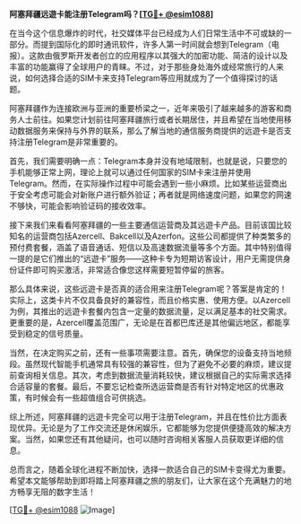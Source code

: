 **阿塞拜疆远遊卡能注册Telegram吗？[[TG💪+ @esim1088](https://t.me/s/esim1088)]**

在当今这个信息爆炸的时代，社交媒体平台已经成为人们日常生活中不可或缺的一部分。而提到国际化的即时通讯软件，许多人第一时间就会想到Telegram（电报）。这款由俄罗斯开发者创立的应用程序以其强大的加密功能、简洁的设计以及丰富的功能赢得了全球用户的青睐。不过，对于那些身处海外或经常旅行的人来说，如何选择合适的SIM卡来支持Telegram等应用就成为了一个值得探讨的话题。

阿塞拜疆作为连接欧洲与亚洲的重要桥梁之一，近年来吸引了越来越多的游客和商务人士前往。如果您计划前往阿塞拜疆旅行或者长期居住，并且希望在当地使用移动数据服务来保持与外界的联系，那么了解当地的通信服务商提供的远遊卡是否支持注册Telegram是非常重要的。

首先，我们需要明确一点：Telegram本身并没有地域限制，也就是说，只要您的手机能够正常上网，理论上就可以通过任何国家的SIM卡来注册并使用Telegram。然而，在实际操作过程中可能会遇到一些小麻烦。比如某些运营商出于安全考虑可能会对新账户进行额外验证；再者就是网络速度问题，如果您的网速不够快，可能会影响验证码的接收效率。

接下来我们来看看阿塞拜疆的一些主要通信运营商及其远遊卡产品。目前该国比较知名的运营商包括Azercell、Bakcell以及Azerfon。这些公司都提供了种类繁多的预付费套餐，涵盖了语音通话、短信以及高速数据流量等多个方面。其中特别值得一提的是它们推出的“远遊卡”服务——这种卡专为短期访客设计，用户无需提供身份证件即可购买激活，非常适合像您这样需要短暂停留的旅客。

那么具体来说，这些远遊卡是否真的适合用来注册Telegram呢？答案是肯定的！实际上，这类卡片不仅具备良好的兼容性，而且价格实惠、使用方便。以Azercell为例，其推出的远遊卡套餐内包含一定量的数据流量，足以满足基本的社交需求。更重要的是，Azercell覆盖范围广，无论是在首都巴库还是其他偏远地区，都能享受到稳定的信号质量。

当然，在决定购买之前，还有一些事项需要注意。首先，确保您的设备支持当地频段。虽然现代智能手机通常具有较强的兼容性，但为了避免不必要的麻烦，建议提前查询相关信息。其次，考虑到数据流量消耗较快，建议根据自己的实际需求选择合适容量的套餐。最后，不要忘记检查所选运营商是否有针对特定地区的优惠政策，有时候会有一些超值组合可供挑选。

综上所述，阿塞拜疆的远遊卡完全可以用于注册Telegram，并且在性价比方面表现优异。无论是为了工作交流还是休闲娱乐，它都能够为您提供便捷高效的解决方案。当然，如果您还有其他疑问，也可以随时咨询相关客服人员获取更详细的信息。

总而言之，随着全球化进程不断加快，选择一款适合自己的SIM卡变得尤为重要。希望本文能够帮助到即将踏上阿塞拜疆之旅的朋友们，让大家在这个充满魅力的地方畅享无阻的数字生活！

[[TG💪+ @esim1088](https://t.me/s/esim1088) ![Image](https://i.postimg.cc/4NQfJmqS/Snipaste-2025-05-13-00-14-12.png)]